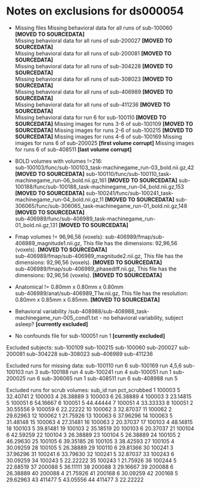 Notes on exclusions for ds000054
==========================================================

- Missing files
  Missing behavioral data for all runs of sub-100060 **[MOVED TO SOURCEDATA]**  
  Missing behavioral data for all runs of sub-200027 **[MOVED TO SOURCEDATA]**  
  Missing behavioral data for all runs of sub-200081 **[MOVED TO SOURCEDATA]**  
  Missing behavioral data for all runs of sub-304228 **[MOVED TO SOURCEDATA]**  
  Missing behavioral data for all runs of sub-308023 **[MOVED TO SOURCEDATA]**  
  Missing behavioral data for all runs of sub-406989 **[MOVED TO SOURCEDATA]**  
  Missing behavioral data for all runs of sub-411236 **[MOVED TO SOURCEDATA]**  
  Missing behavioral data for run 6 for sub-100110 **[MOVED TO SOURCEDATA]**
  Missing images for runs 3-6 of sub-100109 **[MOVED TO SOURCEDATA]**
  Missing images for runs 2-6 of sub-100215 **[MOVED TO SOURCEDATA]**
  Missing images for runs 4-6 of sub-100169
  Missing images for runs 6 of sub-200025 **[first volume corrupt]**
  Missing images for runs 6 of sub-408511 **[last volume corrupt]**

- BOLD volumes with volumes !=216:  
  sub-100103/func/sub-100103_task-machinegame_run-03_bold.nii.gz,42 **[MOVED TO SOURCEDATA]**
  sub-100110/func/sub-100110_task-machinegame_run-06_bold.nii.gz,161 **[MOVED TO SOURCEDATA]**
  sub-100188/func/sub-100188_task-machinegame_run-04_bold.nii.gz,153 **[MOVED TO SOURCEDATA]**
  sub-100241/func/sub-100241_task-machinegame_run-04_bold.nii.gz,11 **[MOVED TO SOURCEDATA]**
  sub-306065/func/sub-306065_task-machinegame_run-01_bold.nii.gz,148 **[MOVED TO SOURCEDATA]**   
  sub-406989/func/sub-406989_task-machinegame_run-01_bold.nii.gz,131 **[MOVED TO SOURCEDATA]**  

- Fmap volumes != 96,96,56 (voxels):
  sub-406989/fmap/sub-406989_magnitude1.nii.gz, This file has the dimensions: 92,96,56 (voxels). **[MOVED TO SOURCEDATA]**  
  sub-406989/fmap/sub-406989_magnitude2.nii.gz, This file has the dimensions: 92,96,56 (voxels). **[MOVED TO SOURCEDATA]**  
  sub-406989/fmap/sub-406989_phasediff.nii.gz, This file has the dimensions: 92,96,56 (voxels). **[MOVED TO SOURCEDATA]**

- Anatomical != 0.80mm x 0.80mm x 0.80mm  
  sub-406989/anat/sub-406989_T1w.nii.gz, This file has the resolution: 0.80mm x 0.85mm x 0.85mm. **[MOVED TO SOURCEDATA]**

- Behavioral variability
  /sub-408988/sub-408988_task-machinegame_run-005_cond1.txt - no behavioral variability, subject asleep? **[currently excluded]**

- No confounds file for sub-100051 run 1 **[currently excluded]**

Excluded subjects:
sub-100109
sub-100215
sub-100060
sub-200027
sub-200081
sub-304228
sub-308023
sub-406989
sub-411236

Excluded runs for missing data:
sub-100110 run 6
sub-100169 run 4,5,6
sub-100103 run 3
sub-100188 run 4
sub-100241 run 4
sub-100051 run 1
sub-200025 run 6
sub-306065 run 1
sub-408511 run 6
sub-408988 run 5

Excluded runs for scrub volumes:
   sub_id run pct_scrubbed
1  100003   5     32.40741
2  100003   4     26.38889
3  100003   6     26.38889
4  100003   3     23.14815
5  100051   6     54.16667
6  100051   5     44.44444
7  100051   4     33.33333
8  100051   2     30.55556
9  100059   6     22.22222
10 100062   3     32.87037
11 100062   2     29.62963
12 100062   1     21.75926
13 100063   6     37.96296
14 100063   5     31.48148
15 100063   4     27.31481
16 100063   2     20.37037
17 100103   4     48.14815
18 100103   5     39.81481
19 100103   2     35.18519
20 100103   6     20.37037
21 100104   6     42.59259
22 100104   3     26.38889
23 100104   5     26.38889
24 100105   2     46.29630
25 100105   6     39.35185
26 100105   3     38.42593
27 100105   4     30.09259
28 100105   5     26.38889
29 100110   6     29.81366
30 100241   3     37.96296
31 100241   6     33.79630
32 100241   5     32.87037
33 100243   6     30.09259
34 100243   5     22.22222
35 100243   1     21.75926
36 100244   5     22.68519
37 200088   5     36.11111
38 200088   3     29.16667
39 200088   6     26.38889
40 200088   4     21.75926
41 200168   6     30.09259
42 200168   5     29.62963
43 411477   5     43.05556
44 411477   3     22.22222
